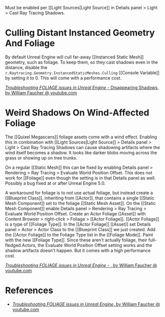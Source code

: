Must be enabled per [[Light Sources|Light Source]] in Details panel > Light > Cast Ray Tracing Shadows.

# Culling Distant Instanced Geometry And Foliage

By default Unreal Engine will cull far-away [[Instanced Static Mesh]] geometry, such as foliage.
To keep them, so they cast shadows even in the distance, disable the `r.Raytracing.Geometry.InstancedStaticMeshes.Culling` [[Console Variable]] by setting it to 0.
This will come with a performance cost.

[_Troubleshooting FOLIAGE issues in Unreal Engine_ - Disappearing Shadows, by William Faucher @ youtube.com](https://youtu.be/Ar3vvygirLU?t=75)


# Weird Shadows On Wind-Affected Foliage

The [[Quixel Megascans]] foliage assets come with a wind effect.
Enabling this in combination with [[Light Sources|Light Source]] > Details panel > Light > Cast Ray Tracing Shadows can cause shadowing artifacts where the wind itself becomes a shadow.
It looks like darker blobs moving across the grass or showing up on tree trunks.

On a regular [[Static Mesh]] this can be fixed by enabling Details panel > Rendering > Ray Tracing > Evaluate World Position Offset.
This does not work for [[Foliage]] even though the setting is in that Details panel as well.
Possibly a bug fixed at or after Unreal Engine 5.0.

A workaround for foliage is to not use actual foliage, but instead create a [[Blueprint Class]], inheriting from [[Actor]], that contains a single [[Static Mesh Component]] set to the foliage [[Static Mesh Asset]].
On the [[Static Mesh Component]] enable Details panel > Rendering > Ray Tracing > Evaluate World Position Offset.
Create an Actor Foliage [[Asset]] with Content Browser > right-click > Foliage > [[Actor Foliage]].
[[Actor Foliage]] is a type of [[Foliage Type]].
In the [[Actor Foliage]] [[Asset]] set Details panel > Actor > Actor Class to the [[Blueprint Class]] we just created.
Add the [[Actor Foliage]] to the Foliage Type list in the [[Foliage Mode]].
Paint with the new [[Foliage Type]].
Since these aren't actually foliage, their full-fledged Actors, the Evaluate World Position Offset setting works and the shadow artifacts doesn't happen.
But it comes with a high performance cost.

[_Troubleshooting FOLIAGE issues in Unreal Engine_ - , by William Faucher @ youtube.com](https://youtu.be/Ar3vvygirLU?t=142)


# References

- [_Troubleshooting FOLIAGE issues in Unreal Engine_, by William Faucher @ youtube.com](https://www.youtube.com/watch?v=Ar3vvygirLU)

